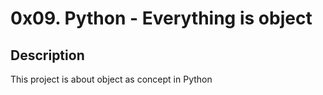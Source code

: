 # 0x09. Python - Everything is object

## Description

This project is about object as concept in Python
